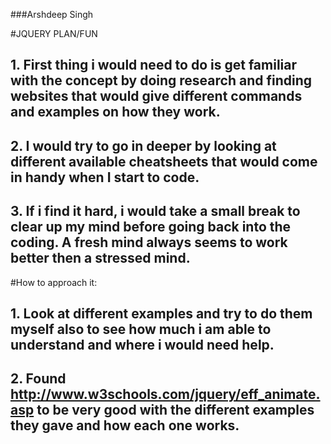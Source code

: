 ###Arshdeep Singh

#JQUERY PLAN/FUN



## 1. First thing i would need to do is get familiar with the concept by doing research and finding websites that would give different commands and examples on how they work. 

## 2. I would try to go in deeper by looking at different available cheatsheets that would come in handy when I start to code. 

## 3. If i find it hard, i would take a small break to clear up my mind before going back into the coding. A fresh mind always seems to work better then a stressed mind. 


#How to approach it:

## 1. Look at different examples and try to do them myself also to see how much i am able to understand and where i would need help.

## 2. Found http://www.w3schools.com/jquery/eff_animate.asp to be very good with the different examples they gave and how each one works. 
